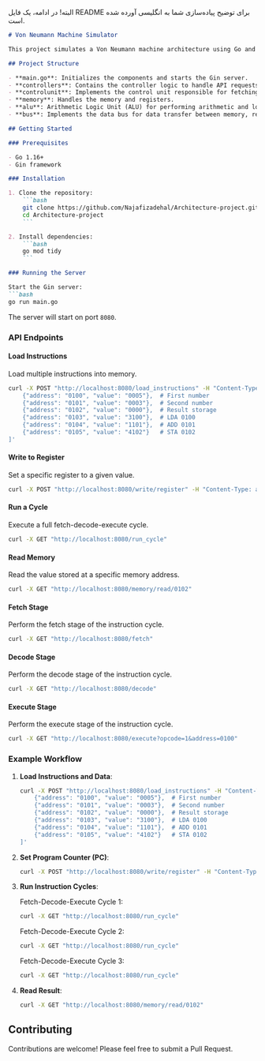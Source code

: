 البته! در ادامه، یک فایل README برای توضیح پیاده‌سازی شما به انگلیسی آورده شده است.

```markdown
# Von Neumann Machine Simulator

This project simulates a Von Neumann machine architecture using Go and the Gin framework. It provides an API to load instructions, execute them, and interact with the memory and registers.

## Project Structure

- **main.go**: Initializes the components and starts the Gin server.
- **controllers**: Contains the controller logic to handle API requests.
- **controlunit**: Implements the control unit responsible for fetching, decoding, and executing instructions.
- **memory**: Handles the memory and registers.
- **alu**: Arithmetic Logic Unit (ALU) for performing arithmetic and logic operations.
- **bus**: Implements the data bus for data transfer between memory, registers, and ALU.

## Getting Started

### Prerequisites

- Go 1.16+
- Gin framework

### Installation

1. Clone the repository:
    ```bash
    git clone https://github.com/Najafizadehal/Architecture-project.git
    cd Architecture-project
    ```

2. Install dependencies:
    ```bash
    go mod tidy
    ```

### Running the Server

Start the Gin server:
```bash
go run main.go
```

The server will start on port `8080`.

### API Endpoints

#### Load Instructions

Load multiple instructions into memory.

```bash
curl -X POST "http://localhost:8080/load_instructions" -H "Content-Type: application/json" -d '[
    {"address": "0100", "value": "0005"},  # First number
    {"address": "0101", "value": "0003"},  # Second number
    {"address": "0102", "value": "0000"},  # Result storage
    {"address": "0103", "value": "3100"},  # LDA 0100
    {"address": "0104", "value": "1101"},  # ADD 0101
    {"address": "0105", "value": "4102"}   # STA 0102
]'
```

#### Write to Register

Set a specific register to a given value.

```bash
curl -X POST "http://localhost:8080/write/register" -H "Content-Type: application/json" -d '{"register": "PC", "value": 259}'
```

#### Run a Cycle

Execute a full fetch-decode-execute cycle.

```bash
curl -X GET "http://localhost:8080/run_cycle"
```

#### Read Memory

Read the value stored at a specific memory address.

```bash
curl -X GET "http://localhost:8080/memory/read/0102"
```

#### Fetch Stage

Perform the fetch stage of the instruction cycle.

```bash
curl -X GET "http://localhost:8080/fetch"
```

#### Decode Stage

Perform the decode stage of the instruction cycle.

```bash
curl -X GET "http://localhost:8080/decode"
```

#### Execute Stage

Perform the execute stage of the instruction cycle.

```bash
curl -X GET "http://localhost:8080/execute?opcode=1&address=0100"
```

### Example Workflow

1. **Load Instructions and Data**:

    ```bash
    curl -X POST "http://localhost:8080/load_instructions" -H "Content-Type: application/json" -d '[
        {"address": "0100", "value": "0005"},  # First number
        {"address": "0101", "value": "0003"},  # Second number
        {"address": "0102", "value": "0000"},  # Result storage
        {"address": "0103", "value": "3100"},  # LDA 0100
        {"address": "0104", "value": "1101"},  # ADD 0101
        {"address": "0105", "value": "4102"}   # STA 0102
    ]'
    ```

2. **Set Program Counter (PC)**:

    ```bash
    curl -X POST "http://localhost:8080/write/register" -H "Content-Type: application/json" -d '{"register": "PC", "value": 259}'
    ```

3. **Run Instruction Cycles**:

    Fetch-Decode-Execute Cycle 1:
    ```bash
    curl -X GET "http://localhost:8080/run_cycle"
    ```

    Fetch-Decode-Execute Cycle 2:
    ```bash
    curl -X GET "http://localhost:8080/run_cycle"
    ```

    Fetch-Decode-Execute Cycle 3:
    ```bash
    curl -X GET "http://localhost:8080/run_cycle"
    ```

4. **Read Result**:

    ```bash
    curl -X GET "http://localhost:8080/memory/read/0102"
    ```

## Contributing

Contributions are welcome! Please feel free to submit a Pull Request.
